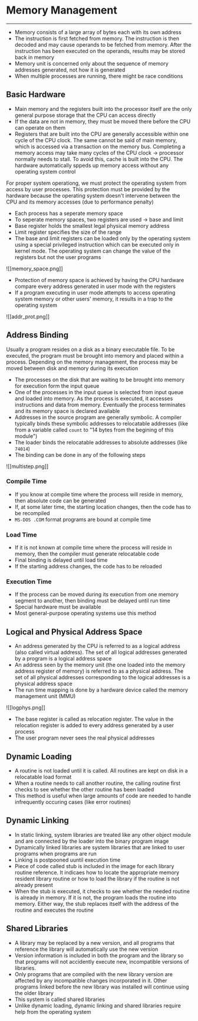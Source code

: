 # Memory Management
---
- Memory consists of a large array of bytes each with its own address
- The instruction is first fetched from memory. The instruction is then decoded and may cause operands to be fetched from memory. After the instruction has been executed on the operands, results may be stored back in memory
- Memory unit is concerned only about the sequence of memory addresses generated, not how it is generated
- When multiple processes are running, there might be race conditions

## Basic Hardware
- Main memory and the registers built into the processor itself are the only general purpose storage that the CPU can access directly
- If the data are not in memory, they must be moved there before the CPU can operate on them
- Registers that are built into the CPU are generally accessible within one cycle of the CPU clock. The same cannot be said of main memory, which is accessed via a transaction on the memory bus. Completing a memory access may take many cycles of the CPU clock -> processor normally needs to stall. To avoid this, cache is built into the CPU. The hardware automatically sppeds up memory access without any operating system control

For proper system operationg, we must protect the operating system from access by user processes. This protection must be provided by the hardware because the operating system doesn't intervene between the CPU and its memory accesses (due to performance penalty)
- Each process has a seperate memory space
- To seperate memory spaces, two registers are used -> base and limit
- Base register holds the smallest legal physical memory address
- Limit register specifies the size of the range
- The base and limit registers can be loaded only by the operating system using a special privileged instruction which can be executed only in kernel mode. The operating system can change the value of the registers but not the user programs

![[memory_space.png]]

- Protection of memory space is achieved by having the CPU hardware compare every address generated in user mode with the registers
- If a program executing in user mode attempts to access operating system memory or other users' memory, it results in a trap to the operating system

![[addr_prot.png]]

## Address Binding
Usually a program resides on a disk as a binary executable file. To be executed, the program must be brought into memory and placed within a process. Depending on the memory management, the process may be moved between disk and memory during its execution
- The processes on the disk that are waiting to be brought into memory for execution form the input queue 
- One of the processes in the input queue is selected from input queue and loaded into memory. As the process is executed, it accesses instructions and data from memory. Eventually the process terminates and its memory space is declared available
- Addresses in the source program are generally symbolic. A compiler typically binds these symbolic addresses to relocatable addresses (like from a variable called `count` to "14 bytes from the begining of this module")
- The loader binds the relocatable addresses to absolute addresses (like `74014`)
- The binding can be done in any of the following steps

![[multistep.png]]

### Compile Time
- If you know at compile time where the process will reside in memory, then absolute code can be generated
- If, at some later time, the starting location changes, then the code has to be recompiled
- `MS-DOS .COM` format programs are bound at compile time

### Load Time
- If it is not known at compile time where the process will reside in memory, then the compiler must generate relocatable code
- Final binding is delayed until load time
- If the starting address changes, the code has to be reloaded

### Execution Time
- If the process can be moved during its execution from one memory segment to another, then binding must be delayed until run time
- Special hardware must be available
- Most general-purpose operating systems use this method

## Logical and Physical Address Space
- An address generated by the CPU is referred to as a logical address (also called virtual address). The set of all logical addresses generated by a program is a logical address space
- An address seen by the memory unit (the one loaded into the memory address register of memory) is referred to as a physical address. The set of all physical addresses corresponding to the logical addresses is a physical address space
- The run time mapping is done by a hardware device called the memory management unit (MMU)

![[logphys.png]]

- The base register is called as relocation register. The value in the relocation register is added to every address generated by a user process
- The user program never sees the real physical addresses

## Dynamic Loading
- A routine is not loaded until it is called. All routines are kept on disk in a relocatable load format
- When a routine needs to call another routine, the calling routine first checks to see whether the other routine has been loaded
- This method is useful when large amounts of code are needed to handle infrequently occuring cases (like error routines)

## Dynamic Linking
- In static linking, system libraries are treated like any other object module and are connected by the loader into the binary program image
- Dynamically linked libraries are system libraries that are linked to user programs when programs are run
- Linking is postpooned uuntil execution time
- Piece of code called stub is included in the image for each library routine reference. It indicaes how to locate the appropriate memory resident library routine or how to load the library if the routine is not already present
- When the stub is executed, it checks to see whether the needed routine is already in memory. If it is not, the program loads the routine into memory. Either way, the stub replaces itself with the address of the routine and executes the routine

## Shared Libraries
- A library may be replaced by a new version, and all programs that reference the library will automatically use the new version
- Version information is included in both the program and the library so that programs will not accidently execute new, incompatible versions of libraries. 
- Only programs that are compiled with the new library version are affected by any incompatible changes incorporated in it. Other programs linked before the new library was installed will continue using the older library
- This system is called shared libraries
- Unlike dynamic loading, dynamic linking and shared libraries require help from the operating system